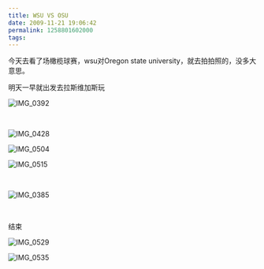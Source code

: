 ```yaml
---
title: WSU VS OSU
date: 2009-11-21 19:06:42
permalink: 1258801602000
tags:
---
```


<p>今天去看了场橄榄球赛，wsu对Oregon state university，就去拍拍照的，没多大意思。</p>  <p>明天一早就出发去拉斯维加斯玩</p>  <p><img border="0" alt="IMG_0392" src="http://static.flickr.com/2675/4123537708_0226605cdc.jpg" /></p>  <p>&#160;</p>  <p><img border="0" alt="IMG_0428" src="http://static.flickr.com/2761/4123537882_611bcf417e.jpg" /></p> <p><img border="0" alt="IMG_0504" src="http://static.flickr.com/2524/4122767453_084ed8c49b.jpg" /></p>  <p><img border="0" alt="IMG_0515" src="http://static.flickr.com/2696/4122767681_e4b8d49819.jpg" /></p>  <p>&#160;</p> <p><img border="0" alt="IMG_0385" src="http://static.flickr.com/2670/4122766595_53ddf57b57.jpg" /></p>  <p>&#160;</p>  <p>结束</p>  <p><img border="0" alt="IMG_0529" src="http://static.flickr.com/2689/4123539524_d0e53bebf2.jpg" /></p>  <p><img border="0" alt="IMG_0535" src="http://static.flickr.com/2566/4123539742_f0b9e8e4f0.jpg" /></p>
